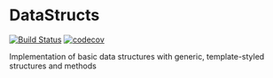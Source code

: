 # DataStructs

[![Build Status](https://travis-ci.com/awojasinski/DataStructs.svg?branch=master)](https://travis-ci.com/awojasinski/DataStructs)
[![codecov](https://codecov.io/gh/awojasinski/DataStructs/branch/master/graph/badge.svg?token=Z9RGQXW96M)](https://codecov.io/gh/awojasinski/DataStructs)



Implementation of basic data structures with generic, template-styled structures and methods
